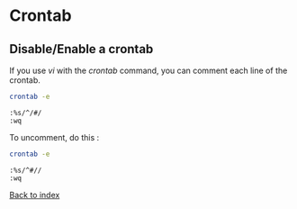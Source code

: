 # Crontab

## Disable/Enable a crontab

If you use *vi* with the *crontab* command, you can comment each line of the crontab.

```bash
crontab -e
```

```vi
:%s/^/#/
:wq
```

To uncomment, do this :

```bash
crontab -e
```

```vi
:%s/^#//
:wq
```

[Back to index](../../README.md)
